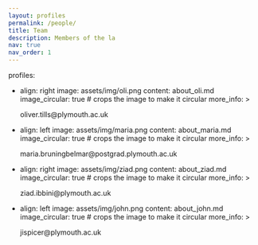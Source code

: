 ```yaml
---
layout: profiles
permalink: /people/
title: Team
description: Members of the la
nav: true
nav_order: 1
---
```


profiles:
  - align: right
    image: assets/img/oli.png
    content: about_oli.md
    image_circular: true # crops the image to make it circular
    more_info: >
      <p>oliver.tills@plymouth.ac.uk</p>

  - align: left
    image: assets/img/maria.png
    content: about_maria.md
    image_circular: true # crops the image to make it circular
    more_info: >
      <p>maria.bruningbelmar@postgrad.plymouth.ac.uk</p>

  - align: right
    image: assets/img/ziad.png
    content: about_ziad.md
    image_circular: true # crops the image to make it circular
    more_info: >
      <p>ziad.ibbini@plymouth.ac.uk</p>

  - align: left
    image: assets/img/john.png
    content: about_john.md
    image_circular: true # crops the image to make it circular
    more_info: >
      <p>jispicer@plymouth.ac.uk</p>


